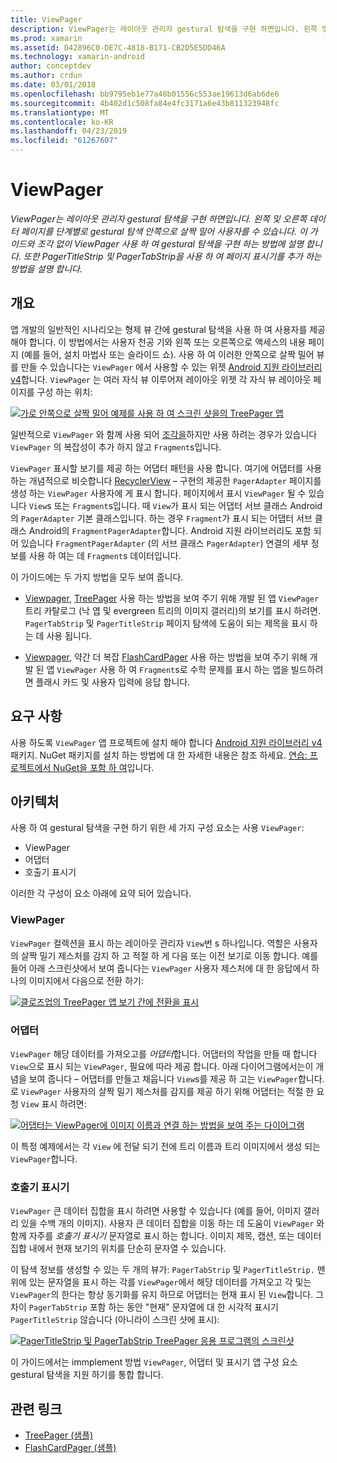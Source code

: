 ```yaml
---
title: ViewPager
description: ViewPager는 레이아웃 관리자 gestural 탐색을 구현 하면입니다. 왼쪽 및 오른쪽 데이터 페이지를 단계별로 gestural 탐색 안쪽으로 살짝 밀어 사용자를 수 있습니다. 이 가이드와 조각 없이 ViewPager 사용 하 여 gestural 탐색을 구현 하는 방법에 설명 합니다. 또한 PagerTitleStrip 및 PagerTabStrip을 사용 하 여 페이지 표시기를 추가 하는 방법을 설명 합니다.
ms.prod: xamarin
ms.assetid: D42896C0-DE7C-4818-B171-CB2D5E5DD46A
ms.technology: xamarin-android
author: conceptdev
ms.author: crdun
ms.date: 03/01/2018
ms.openlocfilehash: bb9795eb1e77a48b01556c553ae19613d6ab6de6
ms.sourcegitcommit: 4b402d1c508fa84e4fc3171a6e43b811323948fc
ms.translationtype: MT
ms.contentlocale: ko-KR
ms.lasthandoff: 04/23/2019
ms.locfileid: "61267607"
---
```

# <a name="viewpager"></a>ViewPager

_ViewPager는 레이아웃 관리자 gestural 탐색을 구현 하면입니다. 왼쪽 및 오른쪽 데이터 페이지를 단계별로 gestural 탐색 안쪽으로 살짝 밀어 사용자를 수 있습니다. 이 가이드와 조각 없이 ViewPager 사용 하 여 gestural 탐색을 구현 하는 방법에 설명 합니다. 또한 PagerTitleStrip 및 PagerTabStrip을 사용 하 여 페이지 표시기를 추가 하는 방법을 설명 합니다._

 
## <a name="overview"></a>개요

앱 개발의 일반적인 시나리오는 형제 뷰 간에 gestural 탐색을 사용 하 여 사용자를 제공 해야 합니다. 이 방법에서는 사용자 천공 기와 왼쪽 또는 오른쪽으로 액세스의 내용 페이지 (예를 들어, 설치 마법사 또는 슬라이드 쇼). 사용 하 여 이러한 안쪽으로 살짝 밀어 뷰를 만들 수 있습니다는 `ViewPager` 에서 사용할 수 있는 위젯 [Android 지원 라이브러리 v4](https://www.nuget.org/packages/Xamarin.Android.Support.v4/)합니다. `ViewPager` 는 여러 자식 뷰 이루어져 레이아웃 위젯 각 자식 뷰 레이아웃 페이지를 구성 하는 위치: 

[![가로 안쪽으로 살짝 밀어 예제를 사용 하 여 스크린 샷을의 TreePager 앱](images/01-intro-sml.png)](images/01-intro.png#lightbox)

일반적으로 `ViewPager` 와 함께 사용 되어 [조각을](https://developer.xamarin.com/guides/android/platform_features/fragments/)하지만 사용 하려는 경우가 있습니다 `ViewPager` 의 복잡성이 추가 하지 않고 `Fragment`s입니다.

`ViewPager` 표시할 보기를 제공 하는 어댑터 패턴을 사용 합니다. 여기에 어댑터를 사용 하는 개념적으로 비슷합니다 [RecyclerView](~/android/user-interface/layouts/recycler-view/index.md) &ndash; 구현의 제공한 `PagerAdapter` 페이지를 생성 하는 `ViewPager` 사용자에 게 표시 합니다. 페이지에서 표시 `ViewPager` 될 수 있습니다 `View`s 또는 `Fragment`s입니다. 때 `View`가 표시 되는 어댑터 서브 클래스 Android의 `PagerAdapter` 기본 클래스입니다. 하는 경우 `Fragment`가 표시 되는 어댑터 서브 클래스 Android의 `FragmentPagerAdapter`합니다. Android 지원 라이브러리도 포함 되어 있습니다 `FragmentPagerAdapter` (의 서브 클래스 `PagerAdapter`) 연결의 세부 정보를 사용 하 여는 데 `Fragment`s 데이터입니다. 

이 가이드에는 두 가지 방법을 모두 보여 줍니다. 

-   [Viewpager](~/android/user-interface/controls/view-pager/viewpager-and-views.md), [TreePager](https://developer.xamarin.com/samples/monodroid/UserInterface/TreePager/) 사용 하는 방법을 보여 주기 위해 개발 된 앱 `ViewPager` 트리 카탈로그 (낙 엽 및 evergreen 트리의 이미지 갤러리)의 보기를 표시 하려면. 
    `PagerTabStrip`  및 `PagerTitleStrip` 페이지 탐색에 도움이 되는 제목을 표시 하는 데 사용 됩니다.

-   [Viewpager](~/android/user-interface/controls/view-pager/viewpager-and-fragments.md), 약간 더 복잡 [FlashCardPager](https://developer.xamarin.com/samples/monodroid/UserInterface/TreePager/) 사용 하는 방법을 보여 주기 위해 개발 된 앱 `ViewPager` 사용 하 여 `Fragment`s로 수학 문제를 표시 하는 앱을 빌드하려면 플래시 카드 및 사용자 입력에 응답 합니다. 


## <a name="requirements"></a>요구 사항

사용 하도록 `ViewPager` 앱 프로젝트에 설치 해야 합니다 [Android 지원 라이브러리 v4](https://www.nuget.org/packages/Xamarin.Android.Support.v4/) 패키지. NuGet 패키지를 설치 하는 방법에 대 한 자세한 내용은 참조 하세요. [연습: 프로젝트에서 NuGet을 포함 하 여](https://docs.microsoft.com/visualstudio/mac/nuget-walkthrough)입니다. 

 
## <a name="architecture"></a>아키텍처

사용 하 여 gestural 탐색을 구현 하기 위한 세 가지 구성 요소는 사용 `ViewPager`:

-   ViewPager
-   어댑터
-   호출기 표시기

이러한 각 구성이 요소 아래에 요약 되어 있습니다.



### <a name="viewpager"></a>ViewPager

`ViewPager` 컬렉션을 표시 하는 레이아웃 관리자 `View`번 s 하나입니다. 역할은 사용자의 살짝 밀기 제스처를 감지 하 고 적절 하 게 다음 또는 이전 보기로 이동 합니다. 예를 들어 아래 스크린샷에서 보여 줍니다는 `ViewPager` 사용자 제스처에 대 한 응답에서 하나의 이미지에서 다음으로 전환 하기: 

[![클로즈업의 TreePager 앱 보기 간에 전환을 표시](images/02-transition-sml.png)](images/02-transition.png#lightbox)


### <a name="adapter"></a>어댑터

`ViewPager` 해당 데이터를 가져오고를 *어댑터*합니다. 어댑터의 작업을 만들 때 합니다 `View`으로 표시 되는 `ViewPager`, 필요에 따라 제공 합니다. 아래 다이어그램에서는이 개념을 보여 줍니다 &ndash; 어댑터를 만들고 채웁니다 `View`s를 제공 하 고는 `ViewPager`합니다. 로 `ViewPager` 사용자의 살짝 밀기 제스처를 감지를 제공 하기 위해 어댑터는 적절 한 요청 `View` 표시 하려면: 

[![어댑터는 ViewPager에 이미지 이름과 연결 하는 방법을 보여 주는 다이어그램](images/03-adapter-sml.png)](images/03-adapter.png#lightbox)

이 특정 예제에서는 각 `View` 에 전달 되기 전에 트리 이름과 트리 이미지에서 생성 되는 `ViewPager`합니다. 



### <a name="pager-indicator"></a>호출기 표시기

`ViewPager` 큰 데이터 집합을 표시 하려면 사용할 수 있습니다 (예를 들어, 이미지 갤러리 있을 수백 개의 이미지). 사용자 큰 데이터 집합을 이동 하는 데 도움이 `ViewPager` 와 함께 자주를 *호출기 표시기* 문자열로 표시 하는 합니다. 이미지 제목, 캡션, 또는 데이터 집합 내에서 현재 보기의 위치를 단순히 문자열 수 있습니다. 

이 탐색 정보를 생성할 수 있는 두 개의 뷰가: `PagerTabStrip` 및 `PagerTitleStrip.` 맨 위에 있는 문자열을 표시 하는 각를 `ViewPager`에서 해당 데이터를 가져오고 각 및는 `ViewPager`의 한다는 항상 동기화를 유지 하므로 어댑터는 현재 표시 된 `View`합니다. 그 차이 `PagerTabStrip` 포함 하는 동안 "현재" 문자열에 대 한 시각적 표시기 `PagerTitleStrip` 않습니다 (아니라이 스크린 샷에 표시): 

[![PagerTitleStrip 및 PagerTabStrip TreePager 응용 프로그램의 스크린샷](images/04-comparison-sml.png)](images/04-comparison.png#lightbox)

이 가이드에서는 immplement 방법 `ViewPager`, 어댑터 및 표시기 앱 구성 요소 gestural 탐색을 지원 하기를 통합 합니다. 



## <a name="related-links"></a>관련 링크

- [TreePager (샘플)](https://developer.xamarin.com/samples/monodroid/UserInterface/TreePager)
- [FlashCardPager (샘플)](https://developer.xamarin.com/samples/monodroid/UserInterface/FlashCardPager)

